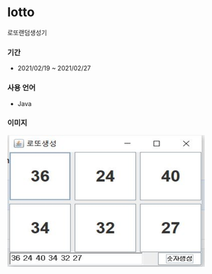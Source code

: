 # lotto
로또랜덤생성기

### 기간
* 2021/02/19 ~ 2021/02/27

### 사용 언어
* Java

  
 
### 이미지

<img src="https://github.com/kairos6/lotto/blob/main/screen.JPG" width="450px" height="300px" title="px(픽셀) 크기 설정" alt="lottto"></img><br/>
